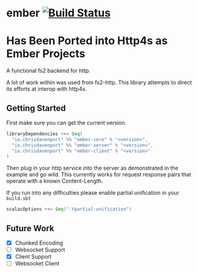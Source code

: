 # ember [![Build Status](https://travis-ci.org/ChristopherDavenport/ember.svg?branch=master)](https://travis-ci.org/ChristopherDavenport/ember)

# Has Been Ported into Http4s as Ember Projects

A functional fs2 backend for http.

A lot of work within was used from fs2-http.
This library attempts to direct its efforts at interop with http4s.

## Getting Started

First make sure you can get the current version.

```scala
libraryDependencies ++= Seq(
  "io.chrisdavenport" %% "ember-core" % "<version>",
  "io.chrisdavenport" %% "ember-server" % "<version>",
  "io.chrisdavenport" %% "ember-client" % "<version>"
)
```

Then plug in your http service into the server as demonstrated in the example and go wild.
This currently works for request response pairs that operate with a known Content-Length.

If you run into any difficulties please enable partial unification in your `build.sbt`

```scala
scalacOptions ++= Seq("-Ypartial-unification")
```

## Future Work

- [x] Chunked Encoding
- [ ] Websocket Support
- [x] Client Support
- [ ] Websocket Client
